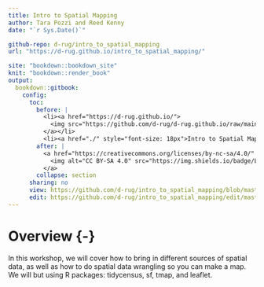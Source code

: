```yaml
---
title: Intro to Spatial Mapping
author: Tara Pozzi and Reed Kenny
date: "`r Sys.Date()`"

github-repo: d-rug/intro_to_spatial_mapping
url: "https://d-rug.github.io/intro_to_spatial_mapping/"

site: "bookdown::bookdown_site"
knit: "bookdown::render_book"
output:
  bookdown::gitbook:
    config:
      toc:
        before: |
          <li><a href="https://d-rug.github.io/">
            <img src="https://github.com/d-rug/d-rug.github.io/raw/main/DRUG_final_cobalt.png" style="height: 100%; width: 100%; object-fit: contain" />
          </a></li>
          <li><a href="./" style="font-size: 18px">Intro to Spatial Mapping</a></li>
        after: |
          <a href="https://creativecommons.org/licenses/by-nc-sa/4.0/" target="_blank">
            <img alt="CC BY-SA 4.0" src="https://img.shields.io/badge/License-CC%20BY--NC--SA%204.0-lightgrey.svg" style="float: right; padding-right: 10px;" />
          </a>
        collapse: section
      sharing: no
      view: https://github.com/d-rug/intro_to_spatial_mapping/blob/master/%s
      edit: https://github.com/d-rug/intro_to_spatial_mapping/edit/master/%s
---
```


# Overview {-}

In this workshop, we will cover how to bring in different sources of spatial data, as well as how to do spatial data wrangling so you can make a map. We will but using R packages: tidycensus, sf, tmap, and leaflet. 
